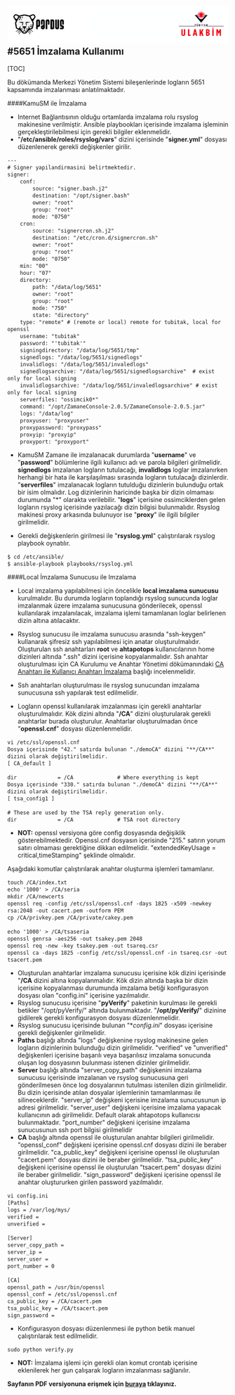 ![ULAKBIM](../img/ulakbim.jpg)
#5651 İmzalama Kullanımı
------

[TOC]


Bu dökümanda Merkezi Yönetim Sistemi bileşenlerinde logların 5651 kapsamında imzalanması anlatılmaktadır.

####KamuSM ile İmzalama

* Internet Bağlantısının olduğu ortamlarda imzalama rolu rsyslog makinesine verilmiştir. Ansible playbookları içerisinde imzalama işleminin gerçekleştirilebilmesi için gerekli bilgiler eklenmelidir. 
* "**/etc/ansible/roles/rsyslog/vars**" dizini içerisinde "**signer.yml**" dosyası düzenlenerek gerekli değişkenler girilir.
```
---
# Signer yapilandirmasini belirtmektedir.
signer:
    conf:
        source: "signer.bash.j2"
        destination: "/opt/signer.bash"
        owner: "root"
        group: "root"
        mode: "0750" 
    cron:
        source: "signercron.sh.j2"
        destination: "/etc/cron.d/signercron.sh"
        owner: "root"
        group: "root"
        mode: "0750"
    min: "00"
    hour: "07"
    directory:
        path: "/data/log/5651"
        owner: "root"
        group: "root"
        mode: "750" 
        state: "directory"
    type: "remote" # (remote or local) remote for tubitak, local for openssl
    username: "tubitak"
    password: "'tubitak'"
    signingdirectory: "/data/log/5651/tmp" 
    signedlogs: "/data/log/5651/signedlogs" 
    invalidlogs: "/data/log/5651/invaledlogs"
    signedlogsarchive: "/data/log/5651/signedlogsarchive"  # exist only for local signing
    invalidlogsarchive: "/data/log/5651/invaledlogsarchive" # exist only for local signing 
    serverfiles: "ossimcik0*"
    command: "/opt/ZamaneConsole-2.0.5/ZamaneConsole-2.0.5.jar"
    logs: "/data/log"
    proxyuser: "proxyuser"
    proxypassword: "proxypass"
    proxyip: "proxyip"
    proxyport: "proxyport"
```
* KamuSM Zamane ile imzalanacak durumlarda "**username**" ve "**password**" bölümlerine ilgili kullanıcı adı ve parola bilgileri girilmelidir. **signedlogs** imzalanan logların tutulacağı, **invalidlogs** loglar imzalanırken herhangi bir hata ile karşılaşılması sırasında logların tutulacağı dizinlerdir. "**serverfiles**" imzalanacak logların tutulduğu dizinlerin bulunduğu ortak bir isim olmalıdır. Log dizinlerinin haricinde başka bir dizin olmaması durumunda "*" olarakta verilebilir. "**logs**" içerisine ossimciklerden gelen logların rsyslog içerisinde yazılacağı dizin bilgisi bulunmalıdır. Rsyslog makinesi proxy arkasında bulunuyor ise "**proxy**" ile ilgili bilgiler girilmelidir.

* Gerekli değişkenlerin girilmesi ile "**rsyslog.yml**" çalıştırılarak rsyslog playbook oynatılır. 
```
$ cd /etc/ansible/
$ ansible-playbook playbooks/rsyslog.yml
```

####Local İmzalama Sunucusu ile Imzalama

* Local imzalama yapılabilmesi için öncelikle **local imzalama sunucusu** kurulmalıdır. Bu durumda logların toplandığı rsyslog sunucunda loglar imzalanmak üzere imzalama sunucusuna gönderilecek, openssl kullanılarak imzalanılacak, imzalama işlemi tamamlanan loglar belirlenen dizin altına atılacaktır.

* Rsyslog sunucusu ile imzalama sunucusu arasında "ssh-keygen" kullanarak şifresiz ssh yapılabilmesi için anatar oluşturulmalıdır. Oluşturulan ssh anahtarları **root** ve **ahtapotops** kullanıcılarının  home dizinleri altında ".ssh" dizini içerisine kopyalanmalıdır. Ssh anahtar oluşturulması için CA Kurulumu ve Anahtar Yönetimi dökümanındaki [CA Anahtarı ile Kullanıcı Anahtarı İmzalama](../kurulum-yonergeleri/ca-kurulum.md) başlığı incelenmelidir.

* Ssh anahtarları oluşturulması ile rsyslog sunucundan imzalama sunucusuna ssh yapılarak test edilmelidir.

* Logların openssl kullanılarak imzalanması için gerekli anahtarlar oluşturulmalıdır. Kök dizini altında "**/CA**" dizini oluşturularak gerekli anahtarlar burada oluşturulur. Anahtarlar oluşturulmadan önce "**openssl.cnf**" dosyası düzenlenmelidir.
``` 
vi /etc/ssl/openssl.cnf
Dosya içerisinde "42." satırda bulunan "./demoCA" dizini "**/CA**" dizini olarak değiştirilmelidir.
[ CA_default ]

dir             = /CA              # Where everything is kept
Dosya içerisinde "330." satırda bulunan "./demoCA" dizini "**/CA**" dizini olarak değiştirilmelidir.
[ tsa_config1 ]
 
# These are used by the TSA reply generation only.
dir             = /CA              # TSA root directory
```
* **NOT:** openssl versiyona göre config dosyasında değişiklik gösterebilmektedir. Openssl.cnf dosyasın içerisinde "215." satırın yorum satırı olmaması gerektiğine dikkan edilmelidir. "extendedKeyUsage = critical,timeStamping" şeklinde olmalıdır.


Aşağıdaki komutlar çalıştırılarak anahtar oluşturma işlemleri tamamlanır.
```
touch /CA/index.txt
echo '1000' > /CA/seria
mkdir /CA/newcerts
openssl req -config /etc/ssl/openssl.cnf -days 1825 -x509 -newkey rsa:2048 -out cacert.pem -outform PEM
cp /CA/privkey.pem /CA/private/cakey.pem

echo '1000' > /CA/tsaseria
openssl genrsa -aes256 -out tsakey.pem 2048
openssl req -new -key tsakey.pem -out tsareq.csr
openssl ca -days 1825 -config /etc/ssl/openssl.cnf -in tsareq.csr -out tsacert.pem
```
* Oluşturulan anahtarlar imzalama sunucusu içerisine kök dizini içerisinde "**/CA** dizini altına  kopyalanmalıdır. Kök dizin altında başka bir dizin içerisine kopyalanması durumunda imzalama betiği konfigurasyon dosyası olan "config.ini" içerisine yazılmalıdır.
* Rsyslog sunucusu içerisine "**pyVerify**" paketinin kurulması ile gerekli betikler "/opt/pyVerify/" altında bulunmaktadır. "**/opt/pyVerify/**" dizinine gidilerek gerekli konfigurasyon dosyası düzenlenmelidir.
* Rsyslog sunucusu içerisinde bulunan "**config.ini*" dosyası içerisine gerekli değişkenler girilmelidir. 
* **Paths** başlığı altında "logs" değişkenine rsyslog makinesine gelen logların dizinlerinin bulunduğu dizin girilmelidir. "verified" ve "unverified" değişkenleri içerisine başarılı veya başarılısız imzalama sonucunda oluşan log dosyasının bulunması istenen dizinler girilmelidir. 
* **Server** başlığı altında "server_copy_path" değişkenini imzalama sunucusu içerisinde imzalanan ve rsyslog sunucusuna geri gönderilmesen önce log dosyalarının tutulması istenilen dizin girilmelidir. Bu dizin içerisinde atılan dosyalar işlemlerinin tamamlanması ile silineceklerdir. "server_ip" değişkeni içerisine imzalama sunucusunun ip adresi girilmelidir. "server_user" değişkeni içerisine imzalama yapacak kullanıcının adı girilmelidir. Default olarak ahtapotops kullanıcısı bulunmaktadır. "port_number" değişkeni içerisine imzalama sunucusunun ssh port bilgisi girilmelidir
* **CA** başlığı altında openssl ile oluşturulan anahtar bilgileri girilmelidir. "openssl_conf" değişkeni içerisine openssl.cnf dosyası dizini ile beraber girilmelidir. "ca_public_key" değişkeni içerisine openssl ile oluşturulan "cacert.pem" dosyası dizini ile beraber girilmelidir. "tsa_public_key" değişkeni içerisine openssl ile oluşturulan "tsacert.pem" dosyası dizini ile beraber girilmelidir. "sign_password" değişkeni içerisine openssl ile anahtar oluştururken girilen password yazılmalıdır.

```
vi config.ini
[Paths]
logs = /var/log/mys/
verified =
unverified =

[Server]
server_copy_path =
server_ip =
server_user =
port_number = 0

[CA]
openssl_path = /usr/bin/openssl
openssl_conf = /etc/ssl/openssl.cnf
ca_public_key = /CA/cacert.pem
tsa_public_key = /CA/tsacert.pem
sign_password =
```
* Konfigurasyon dosyası düzenlenmesi ile python betik manuel çalıştırılarak test edilmelidir.
```
sudo python verify.py
```

* **NOT:** İmzalama işlemi için gerekli olan komut crontab içerisine eklenilerek her gun çalışarak logların imzalanması sağlanılır.

**Sayfanın PDF versiyonuna erişmek için [buraya](imzalama.pdf) tıklayınız.**
